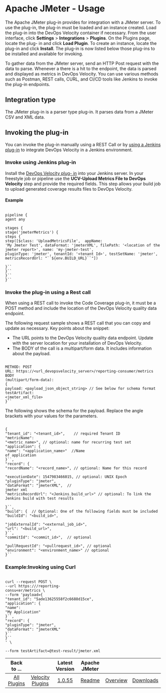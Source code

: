 
# Apache JMeter - Usage


The Apache JMeter plug-in provides for integration with a JMeter server. To use the plug-in, the
plug-in must be loaded and an instance created. Load the plug-in into the DevOps Velocity container if necessary.
From the user interface, click **Settings** > ****Integrations**** > **Plugins**. On the Plugins page, locate the plug-
in and click **Load Plugin**. To create an instance, locate the plug-in and click **Install**. The plug-in is now listed
below those plug-ins to be installed and available for invoking.

To gather data from the JMeter server, send an HTTP
Post request with the data to parse. Whenever a there is a hit to the endpoint, the data is parsed and displayed as
metrics in DevOps Velocity. You can use various methods such as Postman, REST calls, CURL, and CI/CD tools like
Jenkins to invoke the plug-in endpoints.

## Integration type

The JMeter plug-in is a parser type plug-in. It parses data from a JMeter CSV and XML data.

## Invoking the plug-in

You can invoke the
plug-in manually using a REST Call or by [using a Jenkins plug-in](#invokejenkins) to integrate DevOps Velocity in a
Jenkins environment.

### Invoke using Jenkins plug-in

Install the [DevOps Velocity plug-
in](https://plugins.jenkins.io/urbancode-velocity) into your Jenkins server. In your freestyle job or pipeline use the
**UCV-Upload Metrics File to DevOps Velocity** step and provide the required fields. This step allows your build job
to upload generated coverage results files to DevOps Velocity.

#### Example


```

pipeline {
agent any

stages {
stage('jmeterMetrics') {
steps {
step([$class: 'UploadMetricsFile',  appName:
'My Jmeter Test', dataFormat: 'jmeterXML', filePath: '<location of the jmeter report>', name: 'my-jmeter-test',
pluginType: 'jmeter', tenantId: '<tenant Id>', testSetName: 'jmeter', metricsRecordUrl: "``${env.BUILD_URL}``"])

}``
}``
}``
}``

```

### Invoke the plug-in using a Rest call

When using a REST call to invoke the Code Coverage plug-in, it must be a POST method and include the location of the DevOps Velocity quality data endpoint.

The following request sample shows a REST call that you can copy and update as necessary. Key points about the snippet:

* The URL points to the DevOps Velocity quality data endpoint. Update with the server location
for your installation of DevOps Velocity.
* The BODY of the call is a multipart/form data. It includes information
about the payload.


```

METHOD: POST
URL: https://<url_devopsvelocity_server>/reporting-consumer/metrics
BODY
(multipart/form-data):
{
payload: <payload_json_object_string> // See below for schema format
testArtifact:
<jmeter_xml_file>
}``

```


The following shows the schema for the payload. Replace the angle brackets with your
values for the parameters.


```

{
"tenant_id": "<tenant_id>",    // required Tenant ID
"metricName":
"<metric_name>", // optional: name for recurring test set
"application": {
"name": "<application_name>"  //Name
of application
}``,
"record": {
"recordName": "<record_name>", // optional: Name for this record

"executionDate": 1547983466015, // optional: UNIX Epoch
"pluginType": "jmeter",
"dataFormat": "jmeterXML",  //
jmeter xml
"metricsRecordUrl": "<Jenkins_build_url>" // optional: To link the Jenkins build with test results

}``,
"build": {  // Optional: One of the following fields must be included
"buildId": "<build_id>",

"jobExternalId": "<external_job_id>",
"url": "<build_url>",
}``,
"commitId": "<commit_id>",  // optional

"pullRequestId": "<pullrequest_id>", // optional
"environment": "<environment_name>" // optional
}``

```

### Example:Invoking using Curl


```

curl --request POST \
--url https:///reporting-
consu<er/metrics \
--form 'payload={
"tenant_id": "5ade13625558f2c6688d15ce",
"application": {
"name":
"My Application"
}``,
"record": {
"pluginType": "jmeter",
"dataFormat": "jmeterXML"
}``
}``
' \

--form testArtifact=@test-result/jmeter.xml

```



|Back to ...||Latest Version|Apache JMeter |||
| :---: | :---: | :---: | :---: | :---: | :---: |
|[All Plugins](../../index.md)|[Velocity Plugins](../README.md)|[1.0.55](https://raw.githubusercontent.com/UrbanCode/IBM-UCV-PLUGINS/main/files/ucv-ext-jmeter/ucv-ext-jmeter-1.0.55.tar.zip)|[Readme](README.md)|[Overview](overview.md)|[Downloads](downloads.md)|
